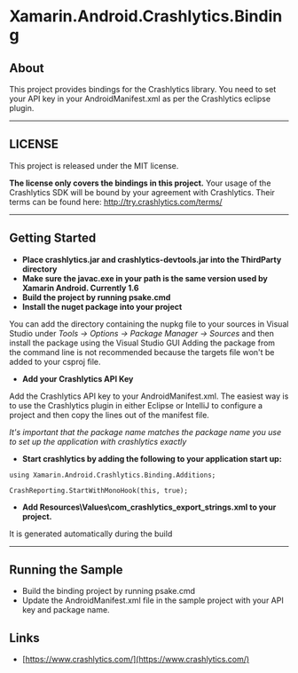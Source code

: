 # Xamarin.Android.Crashlytics.Binding #

## About ##

This project provides bindings for the Crashlytics library. You need to set your API key in your AndroidManifest.xml as per the Crashlytics eclipse plugin. 

---

## LICENSE ##

This project is released under the MIT license.

**The license only covers the bindings in this project.**
Your usage of the Crashlytics SDK will be bound by your agreement with Crashlytics. Their terms can be found here: http://try.crashlytics.com/terms/

---

## Getting Started ##
* **Place crashlytics.jar and crashlytics-devtools.jar into the ThirdParty directory**
* **Make sure the javac.exe in your path is the same version used by Xamarin Android. Currently 1.6**
* **Build the project by running psake.cmd**
* **Install the nuget package into your project**

You can add the directory containing the nupkg file to your sources in Visual Studio under *Tools -> Options -> Package Manager -> Sources* and then install the package using the Visual Studio GUI
Adding the package from the command line is not recommended because the targets file won't be added to your csproj file.

* **Add your Crashlytics API Key**

Add the Crashlytics API key to your AndroidManifest.xml. The easiest way is to use the Crashlytics plugin in either Eclipse or IntelliJ to configure a project and then copy the lines out of the manifest file.

*It's important that the package name matches the package name you use to set up the application with crashlytics exactly*

* **Start crashlytics by adding the following to your application start up:**

`using Xamarin.Android.Crashlytics.Binding.Additions;`

`CrashReporting.StartWithMonoHook(this, true);`

* **Add Resources\Values\com_crashlytics_export_strings.xml to your project.**

It is generated automatically during the build


---

## Running the Sample ##

* Build the binding project by running psake.cmd
* Update the AndroidManifest.xml file in the sample project with your API key and package name.

## Links ##

* [https://www.crashlytics.com/](https://www.crashlytics.com/)
